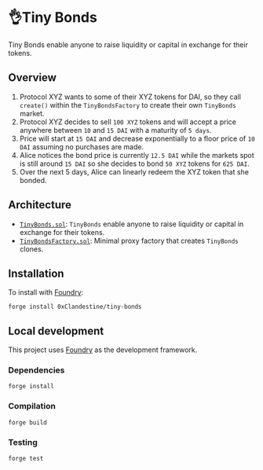 # 👌Tiny Bonds

Tiny Bonds enable anyone to raise liquidity or capital in exchange for their tokens.

## Overview

1. Protocol XYZ wants to some of their XYZ tokens for DAI, so they call `create()` within the `TinyBondsFactory` to create their own `TinyBonds` market.
2. Protocol XYZ decides to sell `100 XYZ` tokens and will accept a price anywhere between `10` and `15 DAI` with a maturity of `5 days`.
3. Price will start at `15 DAI` and decrease exponentially to a floor price of `10 DAI` assuming no purchases are made. 
4. Alice notices the bond price is currently `12.5 DAI` while the markets spot is still around `15 DAI` so she decides to bond `50 XYZ` tokens for `625 DAI`.
5. Over the next 5 days, Alice can linearly redeem the XYZ token that she bonded. 

## Architecture

-   [`TinyBonds.sol`](src/TinyBonds.sol): `TinyBonds` enable anyone to raise liquidity or capital in exchange for their tokens.
-   [`TinyBondsFactory.sol`](src/TinyBondsFactory.sol): Minimal proxy factory that creates `TinyBonds` clones.

## Installation

To install with [Foundry](https://github.com/gakonst/foundry):

```
forge install 0xClandestine/tiny-bonds
```

## Local development

This project uses [Foundry](https://github.com/gakonst/foundry) as the development framework.

### Dependencies

```
forge install
```

### Compilation

```
forge build
```

### Testing

```
forge test
```